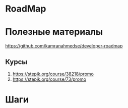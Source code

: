 # RoadMap

# Полезные материалы
https://github.com/kamranahmedse/developer-roadmap

## Курсы
1. https://stepik.org/course/38218/promo
2. https://stepik.org/course/73/promo


# Шаги

